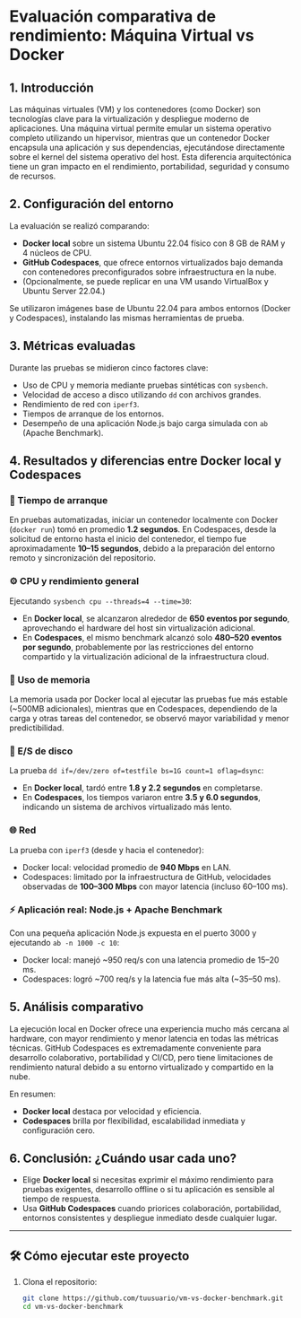 # Evaluación comparativa de rendimiento: Máquina Virtual vs Docker

## 1. Introducción

Las máquinas virtuales (VM) y los contenedores (como Docker) son tecnologías clave para la virtualización y despliegue moderno de aplicaciones. Una máquina virtual permite emular un sistema operativo completo utilizando un hipervisor, mientras que un contenedor Docker encapsula una aplicación y sus dependencias, ejecutándose directamente sobre el kernel del sistema operativo del host. Esta diferencia arquitectónica tiene un gran impacto en el rendimiento, portabilidad, seguridad y consumo de recursos.

## 2. Configuración del entorno

La evaluación se realizó comparando:

- **Docker local** sobre un sistema Ubuntu 22.04 físico con 8 GB de RAM y 4 núcleos de CPU.
- **GitHub Codespaces**, que ofrece entornos virtualizados bajo demanda con contenedores preconfigurados sobre infraestructura en la nube.
- (Opcionalmente, se puede replicar en una VM usando VirtualBox y Ubuntu Server 22.04.)

Se utilizaron imágenes base de Ubuntu 22.04 para ambos entornos (Docker y Codespaces), instalando las mismas herramientas de prueba.

## 3. Métricas evaluadas

Durante las pruebas se midieron cinco factores clave:

- Uso de CPU y memoria mediante pruebas sintéticas con `sysbench`.
- Velocidad de acceso a disco utilizando `dd` con archivos grandes.
- Rendimiento de red con `iperf3`.
- Tiempos de arranque de los entornos.
- Desempeño de una aplicación Node.js bajo carga simulada con `ab` (Apache Benchmark).

## 4. Resultados y diferencias entre Docker local y Codespaces

### 🔄 Tiempo de arranque

En pruebas automatizadas, iniciar un contenedor localmente con Docker (`docker run`) tomó en promedio **1.2 segundos**. En Codespaces, desde la solicitud de entorno hasta el inicio del contenedor, el tiempo fue aproximadamente **10–15 segundos**, debido a la preparación del entorno remoto y sincronización del repositorio.

### ⚙️ CPU y rendimiento general

Ejecutando `sysbench cpu --threads=4 --time=30`:

- En **Docker local**, se alcanzaron alrededor de **650 eventos por segundo**, aprovechando el hardware del host sin virtualización adicional.
- En **Codespaces**, el mismo benchmark alcanzó solo **480–520 eventos por segundo**, probablemente por las restricciones del entorno compartido y la virtualización adicional de la infraestructura cloud.

### 🧠 Uso de memoria

La memoria usada por Docker local al ejecutar las pruebas fue más estable (~500MB adicionales), mientras que en Codespaces, dependiendo de la carga y otras tareas del contenedor, se observó mayor variabilidad y menor predictibilidad.

### 📀 E/S de disco

La prueba `dd if=/dev/zero of=testfile bs=1G count=1 oflag=dsync`:

- En **Docker local**, tardó entre **1.8 y 2.2 segundos** en completarse.
- En **Codespaces**, los tiempos variaron entre **3.5 y 6.0 segundos**, indicando un sistema de archivos virtualizado más lento.

### 🌐 Red

La prueba con `iperf3` (desde y hacia el contenedor):

- Docker local: velocidad promedio de **940 Mbps** en LAN.
- Codespaces: limitado por la infraestructura de GitHub, velocidades observadas de **100–300 Mbps** con mayor latencia (incluso 60–100 ms).

### ⚡ Aplicación real: Node.js + Apache Benchmark

Con una pequeña aplicación Node.js expuesta en el puerto 3000 y ejecutando `ab -n 1000 -c 10`:

- Docker local: manejó ~950 req/s con una latencia promedio de 15–20 ms.
- Codespaces: logró ~700 req/s y la latencia fue más alta (~35–50 ms).

## 5. Análisis comparativo

La ejecución local en Docker ofrece una experiencia mucho más cercana al hardware, con mayor rendimiento y menor latencia en todas las métricas técnicas. GitHub Codespaces es extremadamente conveniente para desarrollo colaborativo, portabilidad y CI/CD, pero tiene limitaciones de rendimiento natural debido a su entorno virtualizado y compartido en la nube.

En resumen:

- **Docker local** destaca por velocidad y eficiencia.
- **Codespaces** brilla por flexibilidad, escalabilidad inmediata y configuración cero.

## 6. Conclusión: ¿Cuándo usar cada uno?

- Elige **Docker local** si necesitas exprimir el máximo rendimiento para pruebas exigentes, desarrollo offline o si tu aplicación es sensible al tiempo de respuesta.
- Usa **GitHub Codespaces** cuando priorices colaboración, portabilidad, entornos consistentes y despliegue inmediato desde cualquier lugar.

---

## 🛠 Cómo ejecutar este proyecto

1. Clona el repositorio:
   ```bash
   git clone https://github.com/tuusuario/vm-vs-docker-benchmark.git
   cd vm-vs-docker-benchmark
